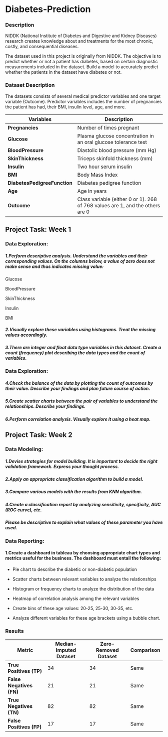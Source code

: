 # Diabetes-Prediction


### Description

NIDDK (National Institute of Diabetes and Digestive and Kidney Diseases) research creates knowledge about and treatments for the most chronic, costly, and consequential diseases.

The dataset used in this project is originally from NIDDK. The objective is to predict whether or not a patient has diabetes, based on certain diagnostic measurements included in the dataset.
Build a model to accurately predict whether the patients in the dataset have diabetes or not.
 

### Dataset Description

The datasets consists of several medical predictor variables and one target variable (Outcome). Predictor variables includes the number of pregnancies the patient has had, their BMI, insulin level, age, and more.

 
| **Variables**               | **Description**                                                     |
|-----------------------------|---------------------------------------------------------------------|
| **Pregnancies**              | Number of times pregnant                                            |
| **Glucose**                  | Plasma glucose concentration in an oral glucose tolerance test      |
| **BloodPressure**            | Diastolic blood pressure (mm Hg)                                    |
| **SkinThickness**            | Triceps skinfold thickness (mm)                                     |
| **Insulin**                  | Two hour serum insulin                                              |
| **BMI**                      | Body Mass Index                                                    |
| **DiabetesPedigreeFunction** | Diabetes pedigree function                                          |
| **Age**                      | Age in years                                                       |
| **Outcome**                  | Class variable (either 0 or 1). 268 of 768 values are 1, and the others are 0 |


## Project Task: Week 1

### Data Exploration:

##### 1.Perform descriptive analysis. Understand the variables and their corresponding values. On the columns below, a value of zero does not make sense and thus indicates missing value:

Glucose

BloodPressure

SkinThickness

Insulin

BMI

##### 2.Visually explore these variables using histograms. Treat the missing values accordingly.

##### 3.There are integer and float data type variables in this dataset. Create a count (frequency) plot describing the data types and the count of variables. 

 

### Data Exploration:

##### 4.Check the balance of the data by plotting the count of outcomes by their value. Describe your findings and plan future course of action.

##### 5.Create scatter charts between the pair of variables to understand the relationships. Describe your findings.

##### 6.Perform correlation analysis. Visually explore it using a heat map.

 

## Project Task: Week 2

### Data Modeling:

##### 1.Devise strategies for model building. It is important to decide the right validation framework. Express your thought process. 

##### 2.Apply an appropriate classification algorithm to build a model.

##### 3.Compare various models with the results from KNN algorithm.

##### 4.Create a classification report by analyzing sensitivity, specificity, AUC (ROC curve), etc.

##### Please be descriptive to explain what values of these parameter you have used.

 

### Data Reporting:

#### 1.Create a dashboard in tableau by choosing appropriate chart types and metrics useful for the business. The dashboard must entail the following:

   - Pie chart to describe the diabetic or non-diabetic population

   - Scatter charts between relevant variables to analyze the relationships

   - Histogram or frequency charts to analyze the distribution of the data

   - Heatmap of correlation analysis among the relevant variables
     
   - Create bins of these age values: 20-25, 25-30, 30-35, etc.

   - Analyze different variables for these age brackets using a bubble chart.

### Results

| **Metric**              | **Median-Imputed Dataset** | **Zero-Removed Dataset** | **Comparison** |
|-------------------------|----------------------------|--------------------------|----------------|
| **True Positives (TP)**  | 34                         | 34                       | Same           |
| **False Negatives (FN)** | 21                         | 21                       | Same           |
| **True Negatives (TN)**  | 82                         | 82                       | Same           |
| **False Positives (FP)** | 17                         | 17                       | Same           |

